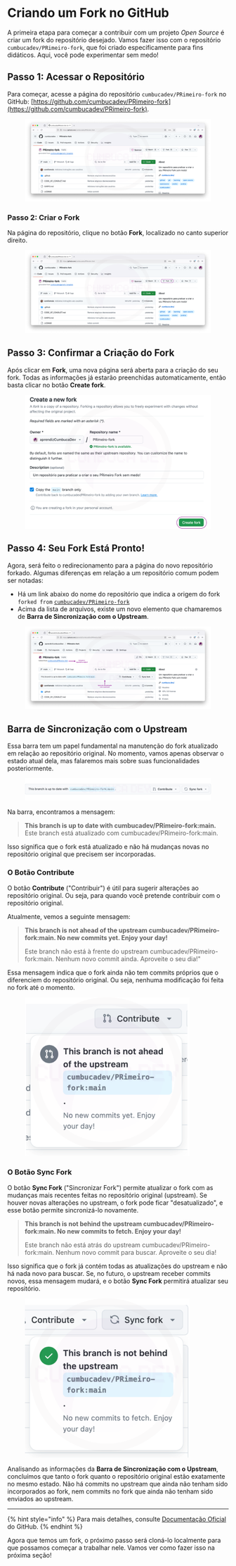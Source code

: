 # Criando um Fork no GitHub

A primeira etapa para começar a contribuir com um projeto _Open Source_ é criar um fork do repositório desejado. Vamos fazer isso com o repositório `cumbucadev/PRimeiro-fork`, que foi criado especificamente para fins didáticos. Aqui, você pode experimentar sem medo!

## Passo 1: Acessar o Repositório

Para começar, acesse a página do repositório `cumbucadev/PRimeiro-fork` no GitHub: [https://github.com/cumbucadev/PRimeiro-fork](https://github.com/cumbucadev/PRimeiro-fork).

<figure><img src="../../.gitbook/assets/162 fork.png" alt=""><figcaption></figcaption></figure>

### Passo 2: Criar o Fork

Na página do repositório, clique no botão **Fork**, localizado no canto superior direito.

<figure><img src="../../.gitbook/assets/163 fork 2.png" alt=""><figcaption></figcaption></figure>

## Passo 3: Confirmar a Criação do Fork

Após clicar em **Fork**, uma nova página será aberta para a criação do seu fork. Todas as informações já estarão preenchidas automaticamente, então basta clicar no botão **Create fork**.

<figure><img src="../../.gitbook/assets/164 fork 3.png" alt=""><figcaption></figcaption></figure>

## Passo 4: Seu Fork Está Pronto!

Agora, será feito o redirecionamento para a página do novo repositório forkado. Algumas diferenças em relação a um repositório comum podem ser notadas:

* Há um link abaixo do nome do repositório que indica a origem do fork\
  `forked from` [`cumbucadev/PRimeiro-fork`](https://github.com/cumbucadev/PRimeiro-fork)
* Acima da lista de arquivos, existe um novo elemento que chamaremos de **Barra de Sincronização com o Upstream**.

<figure><img src="../../.gitbook/assets/165 fork 4.png" alt=""><figcaption></figcaption></figure>

## Barra de Sincronização com o Upstream

Essa barra tem um papel fundamental na manutenção do fork atualizado em relação ao repositório original. No momento, vamos apenas observar o estado atual dela, mas falaremos mais sobre suas funcionalidades posteriormente.

<figure><img src="../../.gitbook/assets/166 fork 5.png" alt=""><figcaption></figcaption></figure>

Na barra, encontramos a mensagem:

> **This branch is up to date with cumbucadev/PRimeiro-fork:main.**\
> Este branch está atualizado com cumbucadev/PRimeiro-fork:main.

Isso significa que o fork está atualizado e não há mudanças novas no repositório original que precisem ser incorporadas.

### O Botão Contribute

O botão **Contribute** ("Contribuir") é útil para sugerir alterações ao repositório original. Ou seja, para quando você pretende contribuir com o repositório original.

Atualmente, vemos a seguinte mensagem:

> **This branch is not ahead of the upstream cumbucadev/PRimeiro-fork:main. No new commits yet. Enjoy your day!**
>
> Este branch não está à frente do upstream cumbucadev/PRimeiro-fork:main. Nenhum novo commit ainda. Aproveite o seu dia!"

Essa mensagem indica que o fork ainda não tem commits próprios que o diferenciem do repositório original. Ou seja, nenhuma modificação foi feita no fork até o momento.

<figure><img src="../../.gitbook/assets/167 fork 6.png" alt="" width="375"><figcaption></figcaption></figure>

### O Botão Sync Fork

O botão **Sync Fork** ("Sincronizar Fork") permite atualizar o fork com as mudanças mais recentes feitas no repositório original (upstream). Se houver novas alterações no upstream, o fork pode ficar "desatualizado", e esse botão permite sincronizá-lo novamente.

> **This branch is not behind the upstream cumbucadev/PRimeiro-fork:main. No new commits to fetch. Enjoy your day!**
>
> Este branch não está atrás do upstream cumbucadev/PRimeiro-fork:main. Nenhum novo commit para buscar. Aproveite o seu dia!

Isso significa que o fork já contém todas as atualizações do upstream e não há nada novo para buscar. Se, no futuro, o upstream receber commits novos, essa mensagem mudará, e o botão **Sync Fork** permitirá atualizar seu repositório.

<figure><img src="../../.gitbook/assets/168 fork 7.png" alt="" width="375"><figcaption></figcaption></figure>

Analisando as informações da **Barra de Sincronização com o Upstream**, concluímos que tanto o fork quanto o repositório original estão exatamente no mesmo estado. Não há commits no upstream que ainda não tenham sido incorporados ao fork, nem commits no fork que ainda não tenham sido enviados ao upstream.

***

{% hint style="info" %}
Para mais detalhes, consulte [Documentação Oficial](https://docs.github.com/pt/pull-requests/collaborating-with-pull-requests/working-with-forks/fork-a-repo) do GitHub.
{% endhint %}

Agora que temos um fork, o próximo passo será cloná-lo localmente para que possamos começar a trabalhar nele. Vamos ver como fazer isso na próxima seção!
